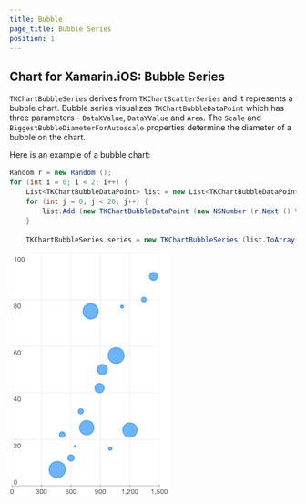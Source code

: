 ```yaml
---
title: Bubble
page_title: Bubble Series
position: 1
---
```


## Chart for Xamarin.iOS: Bubble Series


<code>TKChartBubbleSeries</code> derives from <code>TKChartScatterSeries</code> and it represents a bubble chart. Bubble series visualizes <code>TKChartBubbleDataPoint</code> which has three parameters - <code>DataXValue</code>, <code>DataYValue</code> and <code>Area</code>. The <code>Scale</code> and <code>BiggestBubbleDiameterForAutoscale</code> properties determine the diameter of a bubble on the chart.

Here is an example of a bubble chart:

```C#
Random r = new Random ();
for (int i = 0; i < 2; i++) {
    List<TKChartBubbleDataPoint> list = new List<TKChartBubbleDataPoint> ();
    for (int j = 0; j < 20; j++) {
        list.Add (new TKChartBubbleDataPoint (new NSNumber (r.Next () % 1450), new NSNumber (r.Next () % 150), new NSNumber (r.Next () % 200)));
    }

    TKChartBubbleSeries series = new TKChartBubbleSeries (list.ToArray());
```

![](../../images/chart-series-bubble001.png)
